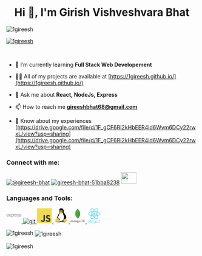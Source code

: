 <h1 align="center">Hi 👋, I'm Girish Vishveshvara Bhat</h1>
<p align="left"> <img src="https://komarev.com/ghpvc/?username=1gireesh&label=Profile%20views&color=0e75b6&style=flat" alt="1gireesh" /> </p>

<p align="left"> <a href="https://github.com/ryo-ma/github-profile-trophy"><img src="https://github-profile-trophy.vercel.app/?username=1gireesh" alt="1gireesh" /></a> </p>

<p align="left"> <a href="https://twitter.com/" target="blank"><img src="https://img.shields.io/twitter/follow/?logo=twitter&style=for-the-badge" alt="" /></a> </p>

- 🌱 I’m currently learning **Full Stack Web Developement**

- 👨‍💻 All of my projects are available at [https://1gireesh.github.io/](https://1gireesh.github.io/)

- 💬 Ask me about **React, NodeJs, Express**

- 📫 How to reach me **gireeshbhat68@gmail.com**

- 📄 Know about my experiences [https://drive.google.com/file/d/1F_gCF6RI2kHbEER4ld6Wvm6DCy22rwxL/view?usp=sharing](https://drive.google.com/file/d/1F_gCF6RI2kHbEER4ld6Wvm6DCy22rwxL/view?usp=sharing)

<h3 align="left">Connect with me:</h3>
<p align="left">
<a href="https://codepen.io/@gireesh-bhat" target="blank"><img align="center" src="https://raw.githubusercontent.com/rahuldkjain/github-profile-readme-generator/master/src/images/icons/Social/codepen.svg" alt="@gireesh-bhat" height="30" width="40" /></a>
<a href="https://linkedin.com/in/gireesh-bhat-51bba8238" target="blank"><img align="center" src="https://raw.githubusercontent.com/rahuldkjain/github-profile-readme-generator/master/src/images/icons/Social/linked-in-alt.svg" alt="gireesh-bhat-51bba8238" height="30" width="40" /></a>
  <a href="gireeshbhat68@gmail.com"><img height="30" width="40"  src="https://www.nidirect.gov.uk/sites/default/files/styles/nigov_full_620_x1/public/images/email_logo.jpg?itok=ifUhNgCT" /> </a>
</p>

<h3 align="left">Languages and Tools:</h3>
<p align="left"> <a href="https://expressjs.com" target="_blank" rel="noreferrer"> <img src="https://raw.githubusercontent.com/devicons/devicon/master/icons/express/express-original-wordmark.svg" alt="express" width="40" height="40"/> </a> <a href="https://git-scm.com/" target="_blank" rel="noreferrer"> <img src="https://www.vectorlogo.zone/logos/git-scm/git-scm-icon.svg" alt="git" width="40" height="40"/> </a> <a href="https://developer.mozilla.org/en-US/docs/Web/JavaScript" target="_blank" rel="noreferrer"> <img src="https://raw.githubusercontent.com/devicons/devicon/master/icons/javascript/javascript-original.svg" alt="javascript" width="40" height="40"/> </a> <a href="https://www.linux.org/" target="_blank" rel="noreferrer"> <img src="https://raw.githubusercontent.com/devicons/devicon/master/icons/linux/linux-original.svg" alt="linux" width="40" height="40"/> </a> <a href="https://www.mongodb.com/" target="_blank" rel="noreferrer"> <img src="https://raw.githubusercontent.com/devicons/devicon/master/icons/mongodb/mongodb-original-wordmark.svg" alt="mongodb" width="40" height="40"/> </a> <a href="https://reactjs.org/" target="_blank" rel="noreferrer"> <img src="https://raw.githubusercontent.com/devicons/devicon/master/icons/react/react-original-wordmark.svg" alt="react" width="40" height="40"/> </a> </p>

<p><img align="left" src="https://github-readme-stats.vercel.app/api/top-langs?username=1gireesh&show_icons=true&locale=en&layout=compact" alt="1gireesh" /></p>

<p>&nbsp;<img align="center" src="https://github-readme-stats.vercel.app/api?username=1gireesh&show_icons=true&locale=en" alt="1gireesh" /></p>

<p><img align="center" src="https://github-readme-streak-stats.herokuapp.com/?user=1gireesh&" alt="1gireesh" /></p>
